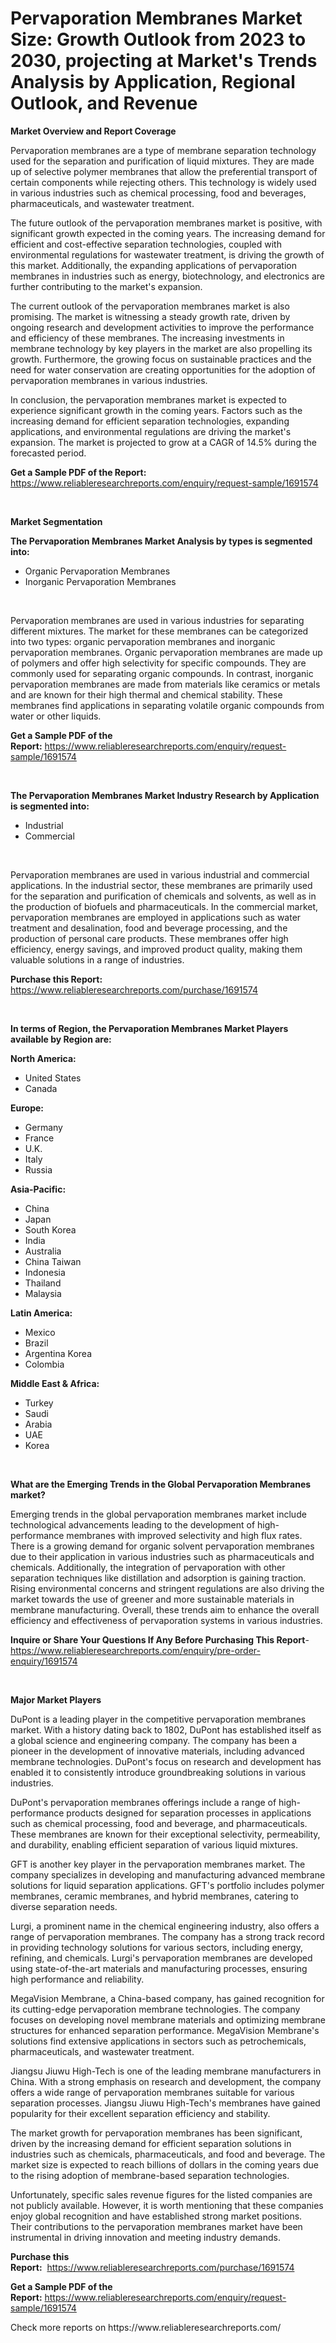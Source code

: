 <p><h1>Pervaporation Membranes Market Size: Growth Outlook from 2023 to 2030, projecting at Market's Trends Analysis by Application, Regional Outlook, and Revenue</h1></p><p><strong>Market Overview and Report Coverage</strong></p>
<p><p>Pervaporation membranes are a type of membrane separation technology used for the separation and purification of liquid mixtures. They are made up of selective polymer membranes that allow the preferential transport of certain components while rejecting others. This technology is widely used in various industries such as chemical processing, food and beverages, pharmaceuticals, and wastewater treatment.</p><p>The future outlook of the pervaporation membranes market is positive, with significant growth expected in the coming years. The increasing demand for efficient and cost-effective separation technologies, coupled with environmental regulations for wastewater treatment, is driving the growth of this market. Additionally, the expanding applications of pervaporation membranes in industries such as energy, biotechnology, and electronics are further contributing to the market's expansion.</p><p>The current outlook of the pervaporation membranes market is also promising. The market is witnessing a steady growth rate, driven by ongoing research and development activities to improve the performance and efficiency of these membranes. The increasing investments in membrane technology by key players in the market are also propelling its growth. Furthermore, the growing focus on sustainable practices and the need for water conservation are creating opportunities for the adoption of pervaporation membranes in various industries.</p><p>In conclusion, the pervaporation membranes market is expected to experience significant growth in the coming years. Factors such as the increasing demand for efficient separation technologies, expanding applications, and environmental regulations are driving the market's expansion. The market is projected to grow at a CAGR of 14.5% during the forecasted period.</p></p>
<p><strong>Get a Sample PDF of the Report:</strong> <a href="https://www.reliableresearchreports.com/enquiry/request-sample/1691574">https://www.reliableresearchreports.com/enquiry/request-sample/1691574</a></p>
<p>&nbsp;</p>
<p><strong>Market Segmentation</strong></p>
<p><strong>The Pervaporation Membranes Market Analysis by types is segmented into:</strong></p>
<p><ul><li>Organic Pervaporation Membranes</li><li>Inorganic Pervaporation Membranes</li></ul></p>
<p>&nbsp;</p>
<p><p>Pervaporation membranes are used in various industries for separating different mixtures. The market for these membranes can be categorized into two types: organic pervaporation membranes and inorganic pervaporation membranes. Organic pervaporation membranes are made up of polymers and offer high selectivity for specific compounds. They are commonly used for separating organic compounds. In contrast, inorganic pervaporation membranes are made from materials like ceramics or metals and are known for their high thermal and chemical stability. These membranes find applications in separating volatile organic compounds from water or other liquids.</p></p>
<p><strong>Get a Sample PDF of the Report:</strong>&nbsp;<a href="https://www.reliableresearchreports.com/enquiry/request-sample/1691574">https://www.reliableresearchreports.com/enquiry/request-sample/1691574</a></p>
<p>&nbsp;</p>
<p><strong>The Pervaporation Membranes Market Industry Research by Application is segmented into:</strong></p>
<p><ul><li>Industrial</li><li>Commercial</li></ul></p>
<p>&nbsp;</p>
<p><p>Pervaporation membranes are used in various industrial and commercial applications. In the industrial sector, these membranes are primarily used for the separation and purification of chemicals and solvents, as well as in the production of biofuels and pharmaceuticals. In the commercial market, pervaporation membranes are employed in applications such as water treatment and desalination, food and beverage processing, and the production of personal care products. These membranes offer high efficiency, energy savings, and improved product quality, making them valuable solutions in a range of industries.</p></p>
<p><strong>Purchase this Report:</strong>&nbsp; <a href="https://www.reliableresearchreports.com/purchase/1691574">https://www.reliableresearchreports.com/purchase/1691574</a></p>
<p>&nbsp;</p>
<p><strong>In terms of Region, the Pervaporation Membranes Market Players available by Region are:</strong></p>
<p>
    <p> <strong> North America: </strong>
        <ul>
            <li>United States</li>
            <li>Canada</li>
        </ul>
        </p> 
    <p> <strong> Europe: </strong>
        <ul>
            <li>Germany</li>
            <li>France</li>
            <li>U.K.</li>
            <li>Italy</li>
            <li>Russia</li>
        </ul>
        </p> 
    <p> <strong> Asia-Pacific: </strong>
        <ul>
            <li>China</li>
            <li>Japan</li>
            <li>South Korea</li>
            <li>India</li>
            <li>Australia</li>
            <li>China Taiwan</li>
            <li>Indonesia</li>
            <li>Thailand</li>
            <li>Malaysia</li>
        </ul>
        </p> 
    <p> <strong> Latin America: </strong>
        <ul>
            <li>Mexico</li>
            <li>Brazil</li>
            <li>Argentina Korea</li>
            <li>Colombia</li>
        </ul>
        </p> 
    <p> <strong> Middle East & Africa: </strong>
        <ul>
            <li>Turkey</li>
            <li>Saudi</li>
            <li>Arabia</li>
            <li>UAE</li>
            <li>Korea</li>
        </ul>
    </p>
    </p>
<p>&nbsp;</p>
<p><strong>What are the Emerging Trends in the Global Pervaporation Membranes market?</strong></p>
<p><p>Emerging trends in the global pervaporation membranes market include technological advancements leading to the development of high-performance membranes with improved selectivity and high flux rates. There is a growing demand for organic solvent pervaporation membranes due to their application in various industries such as pharmaceuticals and chemicals. Additionally, the integration of pervaporation with other separation techniques like distillation and adsorption is gaining traction. Rising environmental concerns and stringent regulations are also driving the market towards the use of greener and more sustainable materials in membrane manufacturing. Overall, these trends aim to enhance the overall efficiency and effectiveness of pervaporation systems in various industries.</p></p>
<p><strong>Inquire or Share Your Questions If Any Before Purchasing This Report</strong>- <a href="https://www.reliableresearchreports.com/enquiry/pre-order-enquiry/1691574">https://www.reliableresearchreports.com/enquiry/pre-order-enquiry/1691574</a></p>
<p>&nbsp;</p>
<p><strong>Major Market Players</strong></p>
<p><p>DuPont is a leading player in the competitive pervaporation membranes market. With a history dating back to 1802, DuPont has established itself as a global science and engineering company. The company has been a pioneer in the development of innovative materials, including advanced membrane technologies. DuPont's focus on research and development has enabled it to consistently introduce groundbreaking solutions in various industries.</p><p>DuPont's pervaporation membranes offerings include a range of high-performance products designed for separation processes in applications such as chemical processing, food and beverage, and pharmaceuticals. These membranes are known for their exceptional selectivity, permeability, and durability, enabling efficient separation of various liquid mixtures.</p><p>GFT is another key player in the pervaporation membranes market. The company specializes in developing and manufacturing advanced membrane solutions for liquid separation applications. GFT's portfolio includes polymer membranes, ceramic membranes, and hybrid membranes, catering to diverse separation needs.</p><p>Lurgi, a prominent name in the chemical engineering industry, also offers a range of pervaporation membranes. The company has a strong track record in providing technology solutions for various sectors, including energy, refining, and chemicals. Lurgi's pervaporation membranes are developed using state-of-the-art materials and manufacturing processes, ensuring high performance and reliability.</p><p>MegaVision Membrane, a China-based company, has gained recognition for its cutting-edge pervaporation membrane technologies. The company focuses on developing novel membrane materials and optimizing membrane structures for enhanced separation performance. MegaVision Membrane's solutions find extensive applications in sectors such as petrochemicals, pharmaceuticals, and wastewater treatment.</p><p>Jiangsu Jiuwu High-Tech is one of the leading membrane manufacturers in China. With a strong emphasis on research and development, the company offers a wide range of pervaporation membranes suitable for various separation processes. Jiangsu Jiuwu High-Tech's membranes have gained popularity for their excellent separation efficiency and stability.</p><p>The market growth for pervaporation membranes has been significant, driven by the increasing demand for efficient separation solutions in industries such as chemicals, pharmaceuticals, and food and beverage. The market size is expected to reach billions of dollars in the coming years due to the rising adoption of membrane-based separation technologies.</p><p>Unfortunately, specific sales revenue figures for the listed companies are not publicly available. However, it is worth mentioning that these companies enjoy global recognition and have established strong market positions. Their contributions to the pervaporation membranes market have been instrumental in driving innovation and meeting industry demands.</p></p>
<p><strong>Purchase this Report:</strong>&nbsp;&nbsp;<a href="https://www.reliableresearchreports.com/purchase/1691574">https://www.reliableresearchreports.com/purchase/1691574</a></p>
<p></p>
<p><strong>Get a Sample PDF of the Report:</strong>&nbsp;<a href="https://www.reliableresearchreports.com/enquiry/request-sample/1691574">https://www.reliableresearchreports.com/enquiry/request-sample/1691574</a></p>
<p>Check more reports on https://www.reliableresearchreports.com/</p>